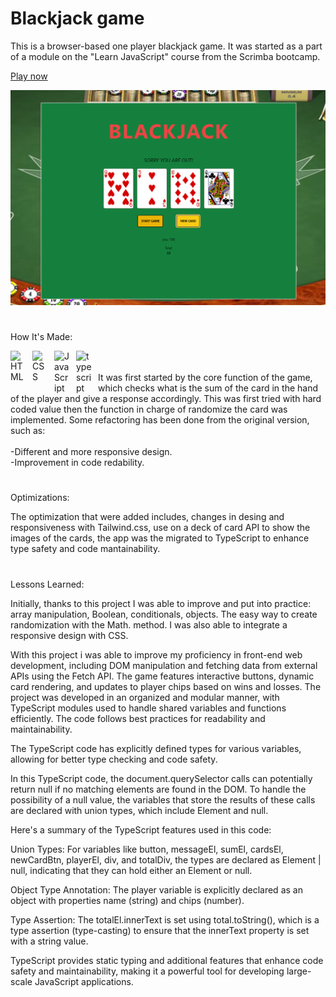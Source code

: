 # Blackjack game

This is a browser-based one player blackjack game. It was started as a part of a module on the "Learn JavaScript" course from the Scrimba bootcamp. 

<a href="https://blackjack-game-mauro.netlify.app">Play now</a>

<img width="700px" heigth="900" src="https://github.com/maurobusso/Blackjack_game/blob/main/img.png">

#

How It's Made: 

<img align="left" alt="HTML" width="25px" style="padding-right:10px;" src="https://cdn.jsdelivr.net/gh/devicons/devicon/icons/html5/html5-plain-wordmark.svg"/>
<img align="left" alt="CSS" width="25px" style="padding-right:10px;" src="https://cdn.jsdelivr.net/gh/devicons/devicon/icons/css3/css3-plain-wordmark.svg" />
<img align="left" alt="JavaScript" width="25px" style="padding-right:10px;" src="https://cdn.jsdelivr.net/gh/devicons/devicon/icons/javascript/javascript-plain.svg" />
<img align="left" alt="typescript" width="25px" style="padding-right:10px;" src="https://cdn.jsdelivr.net/gh/devicons/devicon/icons/typescript/typescript-original.svg" />
<br>
<br>
It was first started by the core function of the game, which checks what is the sum of the card in the hand of the player and give a response accordingly. This was first tried with hard coded value then the function in charge of randomize the card was implemented. Some refactoring has been done from the original version, such as: </br>
</br>-Different and more responsive design.
</br>-Improvement in code redability.

#

Optimizations: 

The optimization that were added includes, changes in desing and responsiveness with Tailwind.css, use on a deck of card API to show the images of the cards, the app was the migrated to TypeScript to enhance type safety and code mantainability.

#

Lessons Learned: 

Initially, thanks to this project I was able to improve and put into practice: array manipulation, Boolean, conditionals, objects. The easy way to create randomization with the Math. method. I was also able to integrate a responsive design with CSS.

With this project i was able to improve my proficiency in front-end web development, including DOM manipulation and fetching data from external APIs using the Fetch API. The game features interactive buttons, dynamic card rendering, and updates to player chips based on wins and losses. The project was developed in an organized and modular manner, with TypeScript modules used to handle shared variables and functions efficiently. The code follows best practices for readability and maintainability.

The TypeScript code has explicitly defined types for various variables, allowing for better type checking and code safety.

In this TypeScript code, the document.querySelector calls can potentially return null if no matching elements are found in the DOM. To handle the possibility of a null value, the variables that store the results of these calls are declared with union types, which include Element and null.

Here's a summary of the TypeScript features used in this code:

Union Types: For variables like button, messageEl, sumEl, cardsEl, newCardBtn, playerEl, div, and totalDiv, the types are declared as Element | null, indicating that they can hold either an Element or null.

Object Type Annotation: The player variable is explicitly declared as an object with properties name (string) and chips (number).

Type Assertion: The totalEl.innerText is set using total.toString(), which is a type assertion (type-casting) to ensure that the innerText property is set with a string value.

TypeScript provides static typing and additional features that enhance code safety and maintainability, making it a powerful tool for developing large-scale JavaScript applications.

 



